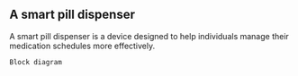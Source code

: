 ##  A smart pill dispenser 


A smart pill dispenser is a device designed to help individuals manage their medication schedules more effectively.


```
Block diagram 
```
